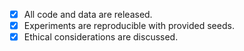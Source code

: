 - [x] All code and data are released.
- [x] Experiments are reproducible with provided seeds.
- [x] Ethical considerations are discussed.
